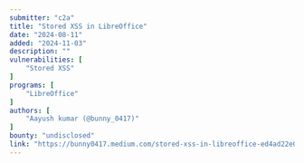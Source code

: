 ```yaml
---
submitter: "c2a"
title: "Stored XSS in LibreOffice"
date: "2024-08-11"
added: "2024-11-03"
description: ""
vulnerabilities: [
    "Stored XSS"
]
programs: [
    "LibreOffice"
]
authors: [
    "Aayush kumar (@bunny_0417)"
]
bounty: "undisclosed"
link: "https://bunny0417.medium.com/stored-xss-in-libreoffice-ed4ad22e0f56"
---
```




